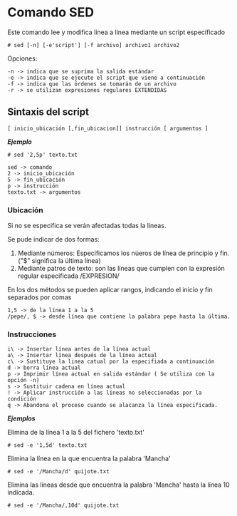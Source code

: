 # Comando SED #

Este comando lee y modifica línea a línea mediante un script especificado

    # sed [-n] [-e'script'] [-f archivo] archivo1 archivo2

Opciones:

    -n -> indica que se suprima la salida estándar
    -e -> indica que se ejecute el script que viene a continuación
    -f -> indica que las órdenes se tomarán de un archivo
    -r -> se utilizan expresiones regulares EXTENDIDAS

## Sintaxis del script ##

    [ inicio_ubicación [,fin_ubicacion]] instrucción [ argumentos ]

***Ejemplo***

    # sed '2,5p' texto.txt

    sed -> comando
    2 -> inicio_ubicación
    5 -> fin_ubicación
    p -> instrucción
    texto.txt -> argumentos


### Ubicación ###

Si no se especifica se verán afectadas todas la líneas.

Se pude indicar de dos formas:

1. Mediante números: Especificamos los núeros de línea de principio y fin. ("$" significa la última línea)
2. Mediante patros de texto: son las líneas que cumplen con la expresión regular especificada /EXPRESION/

En los dos métodos se pueden aplicar rangos, indicando el inicio y fin separados por comas

    1,5 -> de la línea 1 a la 5
    /pepe/, $ -> desde línea que contiene la palabra pepe hasta la última.

### Instrucciones ###

    i\ -> Insertar línea antes de la línea actual
    a\ -> Insertar línea después de la línea actual
    c\ -> Sustituye la linea catual por la especifiada a continuación
    d -> borra línea actual
    p -> Imprimir línea actual en salida estándar ( Se utiliza con la opción -n)
    s -> Sustituir cadena en línea actual
    ! -> Aplicar instrucción a las líneas no seleccionadas por la condición
    q -> Abandona el proceso cuando se alacanza la línea especificada.

***Ejemplos***

Elimina de la línea 1 a la 5 del fichero 'texto.txt'

    # sed -e '1,5d' texto.txt

Elimina la línea en la que encuentra la palabra 'Mancha'

    # sed -e '/Mancha/d' quijote.txt

Elimina las líneas desde que encuentra la palabra 'Mancha' hasta la línea 10 indicada.

    # sed -e '/Mancha/,10d' quijote.txt




